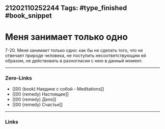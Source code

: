 21202110252244
Tags: #type_finished #book_snippet 
---
# Меня занимает только одно

 7-20. Меня занимает только одно: как бы не сделать того, что не отвечает природе человека, не поступить несоответствующим ей образом, не действовать в разногласии с нею в данный момент. 

---
### Zero-Links
 - [[00 (book) Наедине с собой - Meditations]]
 - [[00 (remedy) Настоящее]]
 - [[00 (remedy) Дело]]
 - [[00 (remedy) Счастье]]
---
### Links
